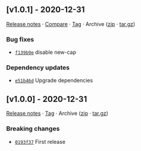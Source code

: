 ## [v1.0.1] - 2020-12-31

[Release notes](https://github.com/betahuhn/config/releases/tag/v1.0.1) · [Compare](https://github.com/betahuhn/config/compare/v1.0.0...v1.0.1) · [Tag](https://github.com/betahuhn/config/tree/v1.0.1) · Archive ([zip](https://github.com/betahuhn/config/archive/v1.0.1.zip) · [tar.gz](https://github.com/betahuhn/config/archive/v1.0.1.tar.gz))

### Bug fixes

- [`f139b9e`](https://github.com/betahuhn/config/commit/f139b9e)  disable new-cap

### Dependency updates

- [`e51b46d`](https://github.com/betahuhn/config/commit/e51b46d)  Upgrade dependencies

## [v1.0.0] - 2020-12-31

[Release notes](https://github.com/betahuhn/config/releases/tag/v1.0.0) · [Tag](https://github.com/betahuhn/config/tree/v1.0.0) · Archive ([zip](https://github.com/betahuhn/config/archive/v1.0.0.zip) · [tar.gz](https://github.com/betahuhn/config/archive/v1.0.0.tar.gz))

### Breaking changes

- [`0193f37`](https://github.com/betahuhn/config/commit/0193f37)  First release
